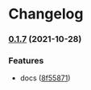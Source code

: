 # Changelog

### [0.1.7](https://www.github.com/YoloDev/enet-rs/compare/enet-proto-v0.1.6...enet-proto-v0.1.7) (2021-10-28)


### Features

* docs ([8f55871](https://www.github.com/YoloDev/enet-rs/commit/8f55871c4fc2fe42390f5ecf46e6ced87fb8eb53))
